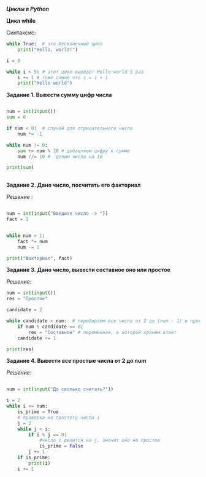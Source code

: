 ***Циклы в Python***


**Цикл while**

Синтаксис: 

```python
while True:  # это бесконечный цикл
    print("Hello, world!")

i = 0

while i < 5: # этот цикл выведет Hello world 5 раз
    i += 1 # тоже самое что i = i + 1
    print("Hello world")


```

**Задание 1. Вывести сумму цифр числа**

```python

num = int(input())
sum = 0

if num < 0:  # случай для отрицательного числа
    num *= -1

while num != 0:
    sum += num % 10 # добавляем цифру к сумме 
    num //= 10 #  делим число на 10 

print(sum)
    

```

**Задание 2. Дано число, посчитать его факториал**

*Решение :*

```python

num = int(input("Введите число -> "))
fact = 1


while num > 1:
    fact *= num
    num -= 1

print("Факториал", fact)

```

**Задание 3. Дано число, вывести составное оно или простое**

*Решение:*

```python
num = int(input())
res = "Простое"

candidate = 2

while candidate < num:  # перебираем все числа от 2 до (num - 1) и проверяем делится ли num на них
    if num % candidate == 0:
        res = "Составное" # переменная, в которой храним ответ
    candidate += 1

print(res)
```

**Задание 4. Вывести все простые числа от 2 до num**

*Решение:*

```python

num = int(input("До сколько считать?"))

i = 2
while i <= num:
    is_prime = True
    # проверка на простоту числа i
    j = 2
    while j < i:
        if i % j == 0:
            #число i делится на j, значит оно не простое
            is_prime = False
        j += 1
    if is_prime:
        print(i)
    i += 1
```
